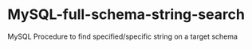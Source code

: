 # MySQL-full-schema-string-search
MySQL Procedure to find specified/specific string on a target schema
